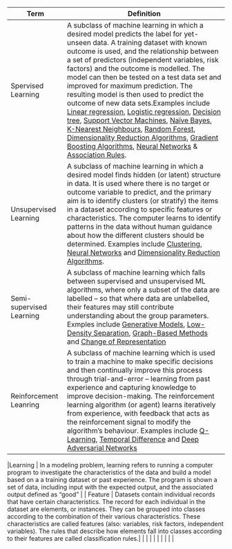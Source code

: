 
|Term                               |Definition                                                                                          |
| --------------------------------- | -------------------------------------------------------------------------------------------------- |
| Spervised Learning                | A subclass of machine learning in which a desired model predicts the label for yet-unseen data. A training dataset with known outcome is used, and the relationship between a set of predictors (independent variables, risk factors) and the outcome is modelled. The model can then be tested on a test data set and improved for maximum prediction. The resulting model is then used to predict the outcome of new data sets.Examples include [Linear regression](), [Logistic regression](), [Decision tree](), [Support Vector Machines](), [Naïve Bayes](), [K-Nearest Neighbours](), [Random Forest](), [Dimensionality Reduction Algorithms](), [Gradient Boosting Algorithms](), [Neural Networks]() & [Association Rules]().                                                                     |
| Unsupervised Learning             | A subclass of machine learning in which a desired model finds hidden (or latent) structure in data. It is used where there is no target or outcome variable to predict, and the primary aim is to identify clusters (or stratify) the items in a dataset according to specific features or characteristics. The computer learns to identify patterns in the data without human guidance about how the different clusters should be determined. Examples include [Clustering](), [Neural Networks]() and [Dimensionality Reduction Algorithms]().                                                                                                                           |
| Semi-supervised Learning          | A subclass of machine learning which falls between supervised and unsupervised ML algorithms, where only a subset of the data are labelled – so that where data are unlabelled, their features may still contribute understanding about the group parameters. Exmples include [Generative Models](), [Low-Density Separation](), [Graph-Based Methods]() and [Change of Representation]()                                                                                                                        |
| Reinforcement Leanring            | A subclass of machine learning which is used to train a machine to make specific decisions and then continually improve this process through trial-and-error – learning from past experience and capturing knowledge to improve decision-making. The reinforcement learning algorithm (or agent) learns iteratively from experience, with feedback that acts as the reinforcement signal to modify the algorithm’s behaviour. Examples include [Q-Learning](), [Temporal Difference]() and [Deep Adversarial Networks]()      |

|Learning           | In a modeling problem, learning refers to running a computer program to investigate the characteristics of the data and build a model based on a a training dataset or past experience. The program is shown a set of data, including input with the expected output, and the associated output defined as “good” |
|        Feature        | Datasets contain individual records that have certain characteristics. The record for each individual in the dataset are elements, or instances. They can be grouped into classes according to the combination of their various characteristics. These characteristics are called features (also: variables, risk factors, independent variables). The rules that describe how elements fall into classes according to their features are called classification rules.|
|                | |
|                | |
|                | |

